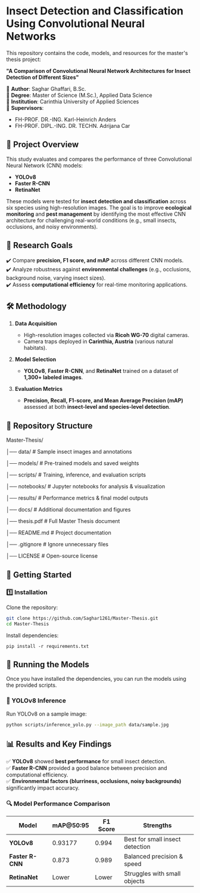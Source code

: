 # Insect Detection and Classification Using Convolutional Neural Networks  

This repository contains the code, models, and resources for the master's thesis project:  

**"A Comparison of Convolutional Neural Network Architectures for Insect Detection of Different Sizes"**  

📌 **Author**: Saghar Ghaffari, B.Sc.  
📌 **Degree**: Master of Science (M.Sc.), Applied Data Science  
📌 **Institution**: Carinthia University of Applied Sciences  
📌 **Supervisors**:  
- FH-PROF. DR.-ING. Karl-Heinrich Anders  
- FH-PROF. DIPL.-ING. DR. TECHN. Adrijana Car  

## 📌 Project Overview  
This study evaluates and compares the performance of three Convolutional Neural Network (CNN) models:  
- **YOLOv8**  
- **Faster R-CNN**  
- **RetinaNet**  

These models were tested for **insect detection and classification** across six species using high-resolution images. The goal is to improve **ecological monitoring** and **pest management** by identifying the most effective CNN architecture for challenging real-world conditions (e.g., small insects, occlusions, and noisy environments).  

## 🎯 Research Goals  
✔️ Compare **precision, F1 score, and mAP** across different CNN models.  
✔️ Analyze robustness against **environmental challenges** (e.g., occlusions, background noise, varying insect sizes).  
✔️ Assess **computational efficiency** for real-time monitoring applications.  

## 🛠️ Methodology  
1. **Data Acquisition**  
   - High-resolution images collected via **Ricoh WG-70** digital cameras.  
   - Camera traps deployed in **Carinthia, Austria** (various natural habitats).  

2. **Model Selection**  
   - **YOLOv8**, **Faster R-CNN**, and **RetinaNet** trained on a dataset of **1,300+ labeled images**.  

3. **Evaluation Metrics**  
   - **Precision, Recall, F1-score, and Mean Average Precision (mAP)** assessed at both **insect-level and species-level detection**.  

## 📂 Repository Structure  

Master-Thesis/ 

│── data/ # Sample insect images and annotations

│── models/ # Pre-trained models and saved weights

│── scripts/ # Training, inference, and evaluation scripts

│── notebooks/ # Jupyter notebooks for analysis & visualization

│── results/ # Performance metrics & final model outputs

│── docs/ # Additional documentation and figures

│── thesis.pdf # Full Master Thesis document

│── README.md # Project documentation

│── .gitignore # Ignore unnecessary files

│── LICENSE # Open-source license


## 🚀 Getting Started  
### **1️⃣ Installation**  
Clone the repository:  
```bash
git clone https://github.com/Saghar1261/Master-Thesis.git
cd Master-Thesis
```
Install dependencies:
```
pip install -r requirements.txt
```
## 🚀 Running the Models  

Once you have installed the dependencies, you can run the models using the provided scripts.

### 🏹 YOLOv8 Inference  
Run YOLOv8 on a sample image:  
```bash
python scripts/inference_yolo.py --image_path data/sample.jpg
```
## 📊 Results and Key Findings  

✅ **YOLOv8** showed **best performance** for small insect detection.  
✅ **Faster R-CNN** provided a good balance between precision and computational efficiency.  
✅ **Environmental factors (blurriness, occlusions, noisy backgrounds)** significantly impact accuracy.  

### 🔍 Model Performance Comparison  

| Model        | mAP@50:95 | F1 Score | Strengths                        |
|-------------|----------|---------|--------------------------------|
| **YOLOv8**  | 0.93177  | 0.994   | Best for small insect detection |
| **Faster R-CNN** | 0.873  | 0.989   | Balanced precision & speed      |
| **RetinaNet**    | Lower   | Lower   | Struggles with small objects    |
